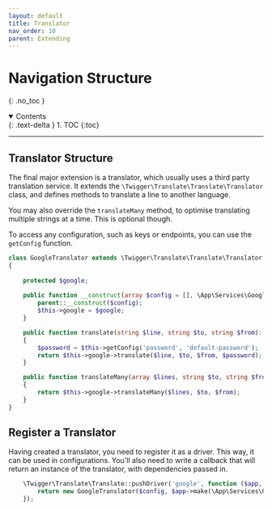 ```yaml
---
layout: default
title: Translator
nav_order: 10
parent: Extending
---
```



# Navigation Structure
{: .no_toc }

<details open markdown="block">
  <summary>
    Contents
  </summary>
  {: .text-delta }
1. TOC
{:toc}
</details>

---

## Translator Structure

The final major extension is a translator, which usually uses a third party translation service. It extends the ```\Twigger\Translate\Translate\Translator``` class, and defines methods to translate a line to another language.

You may also override the ```translateMany``` method, to optimise translating multiple strings at a time. This is optional though.

To access any configuration, such as keys or endpoints, you can use the ```getConfig``` function.

```php
class GoogleTranslator extends \Twigger\Translate\Translate\Translator
{
    
    protected $google;
    
    public function __construct(array $config = [], \App\Services\GoogleTranslate $google) {
        parent::__construct($config);
        $this->google = $google;
    }

    public function translate(string $line, string $to, string $from): ?string
    {
        $password = $this->getConfig('password', 'default-password');
        return $this->google->translate($line, $to, $from, $password);
    }

    public function translateMany(array $lines, string $to, string $from): array
    {
        return $this->google->translateMany($lines, $to, $from);
    }
}
```

## Register a Translator

Having created a translator, you need to register it as a driver. This way, it can be used in configurations. You'll also need to write a callback that will return an instance of the translator, with dependencies passed in.

```php
    \Twigger\Translate\Translate::pushDriver('google', function ($app, $config) {
        return new GoogleTranslator($config, $app->make(\App\Services\GoogleTranslate::class));
    });
```
